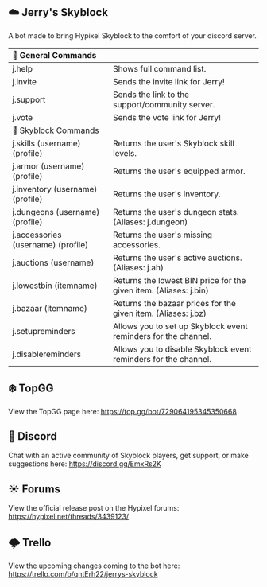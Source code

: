 ## ☁️ Jerry's Skyblock
A bot made to bring Hypixel Skyblock to the comfort of your discord server.

| 💫 General Commands | |
| :--- | --- |
| j.help	| Shows full command list. |
| j.invite	| Sends the invite link for Jerry! |
| j.support	| Sends the link to the support/community server. |
| j.vote	| Sends the vote link for Jerry! |
| 🌟 Skyblock Commands | |
| j.skills (username) (profile)	| Returns the user's Skyblock skill levels. |
| j.armor (username) (profile)	| Returns the user's equipped armor. |
| j.inventory (username) (profile)	| Returns the user's inventory. |
| j.dungeons (username) (profile)	| Returns the user's dungeon stats. (Aliases: j.dungeon) |
| j.accessories (username) (profile)	| Returns the user's missing accessories. |
| j.auctions (username)	| Returns the user's active auctions. (Aliases: j.ah) |
| j.lowestbin (itemname)	| Returns the lowest BIN price for the given item. (Aliases: j.bin) |
| j.bazaar (itemname)	| Returns the bazaar prices for the given item. (Aliases: j.bz) |
| j.setupreminders	| Allows you to set up Skyblock event reminders for the channel. |
| j.disablereminders	| Allows you to disable Skyblock event reminders for the channel. |
 
## ❄️ TopGG
View the TopGG page here: https://top.gg/bot/729064195345350668

## 🌊 Discord
Chat with an active community of Skyblock players, get support, or make suggestions here: https://discord.gg/EmxRs2K

## ☀️ Forums
View the official release post on the Hypixel forums: https://hypixel.net/threads/3439123/

## 🌩 Trello
View the upcoming changes coming to the bot here: https://trello.com/b/qntErh22/jerrys-skyblock
